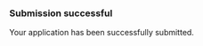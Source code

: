 <div class="au-body au-body--dark">
  <div class="au-page-alerts au-page-alerts--success">
    <h3>Submission successful</h3>
    <p>Your application has been successfully submitted.</p>
  </div>
</div>